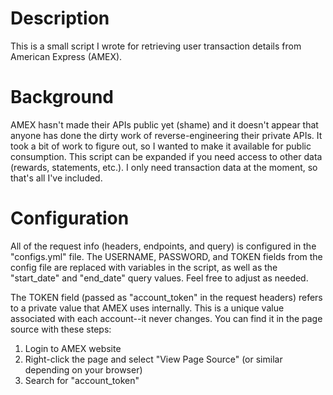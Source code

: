 # Description
This is a small script I wrote for retrieving user transaction details from American Express (AMEX).

# Background
AMEX hasn't made their APIs public yet (shame) and it doesn't appear that anyone has done the dirty work of reverse-engineering their private APIs.  It took a bit of work to figure out, so I wanted to make it available for public consumption.  This script can be expanded if you need access to other data (rewards, statements, etc.).  I only need transaction data at the moment, so that's all I've included.

# Configuration
All of the request info (headers, endpoints, and query) is configured in the "configs.yml" file.  The USERNAME, PASSWORD, and TOKEN fields from the config file are replaced with variables in the script, as well as the "start_date" and "end_date" query values.  Feel free to adjust as needed.

The TOKEN field (passed as "account_token" in the request headers) refers to a private value that AMEX uses internally.  This is a unique value associated with each account--it never changes.  You can find it in the page source with these steps:

1. Login to AMEX website
2. Right-click the page and select "View Page Source" (or similar depending on your browser)
3. Search for "account_token"

